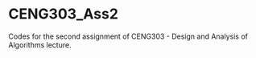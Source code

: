 # CENG303_Ass2
Codes for the second assignment of CENG303 - Design and Analysis of Algorithms lecture.
